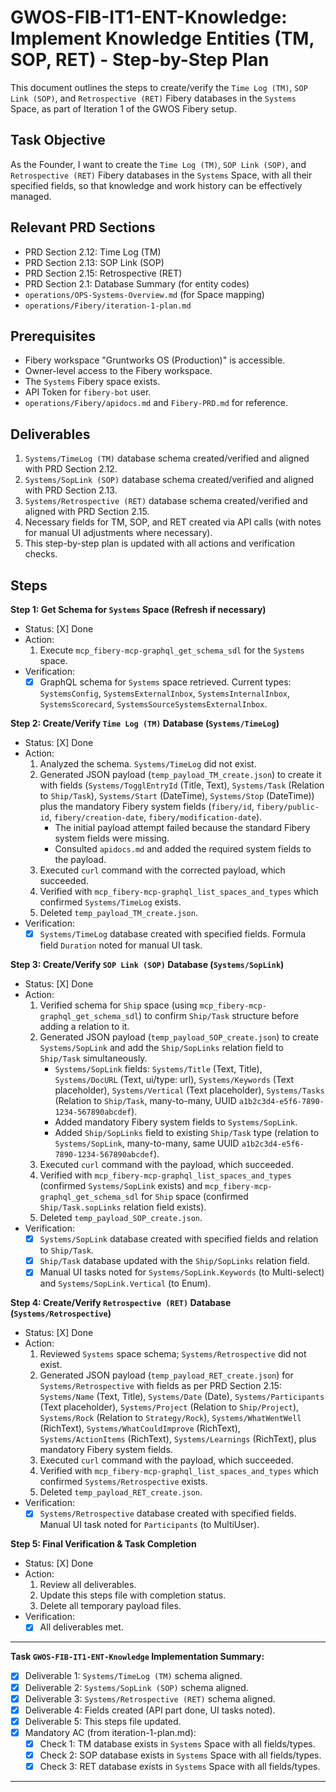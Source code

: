# GWOS-FIB-IT1-ENT-Knowledge: Implement Knowledge Entities (TM, SOP, RET) - Step-by-Step Plan

This document outlines the steps to create/verify the `Time Log (TM)`, `SOP Link (SOP)`, and `Retrospective (RET)` Fibery databases in the `Systems` Space, as part of Iteration 1 of the GWOS Fibery setup.

## Task Objective
As the Founder, I want to create the `Time Log (TM)`, `SOP Link (SOP)`, and `Retrospective (RET)` Fibery databases in the `Systems` Space, with all their specified fields, so that knowledge and work history can be effectively managed.

## Relevant PRD Sections
- PRD Section 2.12: Time Log (TM)
- PRD Section 2.13: SOP Link (SOP)
- PRD Section 2.15: Retrospective (RET)
- PRD Section 2.1: Database Summary (for entity codes)
- `operations/OPS-Systems-Overview.md` (for Space mapping)
- `operations/Fibery/iteration-1-plan.md`

## Prerequisites
- Fibery workspace "Gruntworks OS (Production)" is accessible.
- Owner-level access to the Fibery workspace.
- The `Systems` Fibery space exists.
- API Token for `fibery-bot` user.
- `operations/Fibery/apidocs.md` and `Fibery-PRD.md` for reference.

## Deliverables
1. `Systems/TimeLog (TM)` database schema created/verified and aligned with PRD Section 2.12.
2. `Systems/SopLink (SOP)` database schema created/verified and aligned with PRD Section 2.13.
3. `Systems/Retrospective (RET)` database schema created/verified and aligned with PRD Section 2.15.
4. Necessary fields for TM, SOP, and RET created via API calls (with notes for manual UI adjustments where necessary).
5. This step-by-step plan is updated with all actions and verification checks.

## Steps

**Step 1: Get Schema for `Systems` Space (Refresh if necessary)**
- Status: [X] Done
- Action:
    1. Execute `mcp_fibery-mcp-graphql_get_schema_sdl` for the `Systems` space.
- Verification:
    - [X] GraphQL schema for `Systems` space retrieved. Current types: `SystemsConfig`, `SystemsExternalInbox`, `SystemsInternalInbox`, `SystemsScorecard`, `SystemsSourceSystemsExternalInbox`.

**Step 2: Create/Verify `Time Log (TM)` Database (`Systems/TimeLog`)**
- Status: [X] Done
- Action:
    1. Analyzed the schema. `Systems/TimeLog` did not exist.
    2. Generated JSON payload (`temp_payload_TM_create.json`) to create it with fields (`Systems/TogglEntryId` (Title, Text), `Systems/Task` (Relation to `Ship/Task`), `Systems/Start` (DateTime), `Systems/Stop` (DateTime)) plus the mandatory Fibery system fields (`fibery/id`, `fibery/public-id`, `fibery/creation-date`, `fibery/modification-date`).
       - The initial payload attempt failed because the standard Fibery system fields were missing.
       - Consulted `apidocs.md` and added the required system fields to the payload.
    3. Executed `curl` command with the corrected payload, which succeeded.
    4. Verified with `mcp_fibery-mcp-graphql_list_spaces_and_types` which confirmed `Systems/TimeLog` exists.
    5. Deleted `temp_payload_TM_create.json`.
- Verification:
    - [X] `Systems/TimeLog` database created with specified fields. Formula field `Duration` noted for manual UI task.

**Step 3: Create/Verify `SOP Link (SOP)` Database (`Systems/SopLink`)**
- Status: [X] Done
- Action:
    1.  Verified schema for `Ship` space (using `mcp_fibery-mcp-graphql_get_schema_sdl`) to confirm `Ship/Task` structure before adding a relation to it.
    2.  Generated JSON payload (`temp_payload_SOP_create.json`) to create `Systems/SopLink` and add the `Ship/SopLinks` relation field to `Ship/Task` simultaneously.
        - `Systems/SopLink` fields: `Systems/Title` (Text, Title), `Systems/DocURL` (Text, ui/type: url), `Systems/Keywords` (Text placeholder), `Systems/Vertical` (Text placeholder), `Systems/Tasks` (Relation to `Ship/Task`, many-to-many, UUID `a1b2c3d4-e5f6-7890-1234-567890abcdef`).
        - Added mandatory Fibery system fields to `Systems/SopLink`.
        - Added `Ship/SopLinks` field to existing `Ship/Task` type (relation to `Systems/SopLink`, many-to-many, same UUID `a1b2c3d4-e5f6-7890-1234-567890abcdef`).
    3.  Executed `curl` command with the payload, which succeeded.
    4.  Verified with `mcp_fibery-mcp-graphql_list_spaces_and_types` (confirmed `Systems/SopLink` exists) and `mcp_fibery-mcp-graphql_get_schema_sdl` for `Ship` space (confirmed `Ship/Task.sopLinks` relation field exists).
    5.  Deleted `temp_payload_SOP_create.json`.
- Verification:
    - [X] `Systems/SopLink` database created with specified fields and relation to `Ship/Task`.
    - [X] `Ship/Task` database updated with the `Ship/SopLinks` relation field.
    - [X] Manual UI tasks noted for `Systems/SopLink.Keywords` (to Multi-select) and `Systems/SopLink.Vertical` (to Enum).

**Step 4: Create/Verify `Retrospective (RET)` Database (`Systems/Retrospective`)**
- Status: [X] Done
- Action:
    1.  Reviewed `Systems` space schema; `Systems/Retrospective` did not exist.
    2.  Generated JSON payload (`temp_payload_RET_create.json`) for `Systems/Retrospective` with fields as per PRD Section 2.15: `Systems/Name` (Text, Title), `Systems/Date` (Date), `Systems/Participants` (Text placeholder), `Systems/Project` (Relation to `Ship/Project`), `Systems/Rock` (Relation to `Strategy/Rock`), `Systems/WhatWentWell` (RichText), `Systems/WhatCouldImprove` (RichText), `Systems/ActionItems` (RichText), `Systems/Learnings` (RichText), plus mandatory Fibery system fields.
    3.  Executed `curl` command with the payload, which succeeded.
    4.  Verified with `mcp_fibery-mcp-graphql_list_spaces_and_types` which confirmed `Systems/Retrospective` exists.
    5.  Deleted `temp_payload_RET_create.json`.
- Verification:
    - [X] `Systems/Retrospective` database created with specified fields. Manual UI task noted for `Participants` (to MultiUser).

**Step 5: Final Verification & Task Completion**
- Status: [X] Done
- Action:
    1. Review all deliverables.
    2. Update this steps file with completion status.
    3. Delete all temporary payload files.
- Verification:
    - [X] All deliverables met.

---
**Task `GWOS-FIB-IT1-ENT-Knowledge` Implementation Summary:**
*   [X] Deliverable 1: `Systems/TimeLog (TM)` schema aligned.
*   [X] Deliverable 2: `Systems/SopLink (SOP)` schema aligned.
*   [X] Deliverable 3: `Systems/Retrospective (RET)` schema aligned.
*   [X] Deliverable 4: Fields created (API part done, UI tasks noted).
*   [X] Deliverable 5: This steps file updated.
*   [X] Mandatory AC (from iteration-1-plan.md):
    *   [X] Check 1: TM database exists in `Systems` Space with all fields/types.
    *   [X] Check 2: SOP database exists in `Systems` Space with all fields/types.
    *   [X] Check 3: RET database exists in `Systems` Space with all fields/types.
--- 